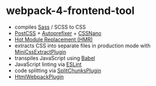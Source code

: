 # webpack-4-frontend-tool

  - compiles [Sass](https://sass-lang.com/) / SCSS to CSS
  - [PostCSS](https://postcss.org/) + [Autoprefixer](https://autoprefixer.github.io/) + [CSSNano](http://cssnano.co/)
  - [Hot Module Replacement (HMR)](https://webpack.js.org/concepts/hot-module-replacement/)
  - extracts CSS into separate files in production mode with [MiniCssExtractPlugin](https://webpack.js.org/plugins/mini-css-extract-plugin/)
  - transpiles JavaScript using [Babel](https://babeljs.io/)
  - JavaScript linting via [ESLint](https://eslint.org/)
  - code splitting via [SplitChunksPlugin](https://webpack.js.org/plugins/split-chunks-plugin/)
  - [HtmlWebpackPlugin](https://github.com/jantimon/html-webpack-plugin)
